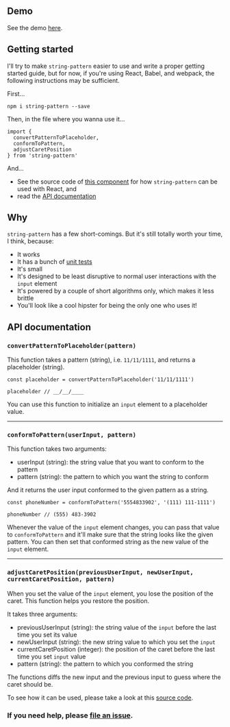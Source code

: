 ## Demo

See the demo [here](msafi.github.io/string-pattern/#demo).

## Getting started

I'll try to make `string-pattern` easier to use and write a proper getting started guide,
but for now, if you're using React, Babel, and webpack, the following instructions may
be sufficient.

First...

```
npm i string-pattern --save
```

Then, in the file where you wanna use it...

```
import {
  convertPatternToPlaceholder,
  conformToPattern,
  adjustCaretPosition
} from 'string-pattern'

```

And...

* See the source code of [this component](https://github.com/msafi/string-pattern/blob/49a06df575697fbd82a4497fbd21d3f93bf26fdd/demo/src/components/input.jsx)
for how `string-pattern` can be used with React, and
* read the [API documentation](#api-documentation)

## Why

`string-pattern` has a few short-comings. But it's still totally worth your time, I think, because:

* It works
* It has a bunch of [unit tests](https://github.com/msafi/string-pattern/tree/master/test)
* It's small
* It's designed to be least disruptive to normal user interactions with the `input` element
* It's powered by a couple of short algorithms only, which makes it less brittle
* You'll look like a cool hipster for being the only one who uses it!

## API documentation

### `convertPatternToPlaceholder(pattern)`

This function takes a pattern (string), i.e. `11/11/1111`, and returns a placeholder (string).

```
const placeholder = convertPatternToPlaceholder('11/11/1111')

placeholder // __/__/____
```

You can use this function to initialize an `input` element to a placeholder value.

---

### `conformToPattern(userInput, pattern)`

This function takes two arguments:

* userInput (string): the string value that you want to conform to the pattern
* pattern (string): the pattern to which you want the string to conform

And it returns the user input conformed to the given pattern as a string.

```
const phoneNumber = conformToPattern('5554833902', '(111) 111-1111')

phoneNumber // (555) 483-3902
```

Whenever the value of the `input` element changes, you can pass that value to `conformToPattern`
and it'll make sure that the string looks like the given pattern. You can then set that conformed
string as the new value of the `input` element.

---

### `adjustCaretPosition(previousUserInput, newUserInput, currentCaretPosition, pattern)`

When you set the value of the `input` element, you lose the position of the caret. This function
helps you restore the position.

It takes three arguments:

* previousUserInput (string): the string value of the `input` before the last time you set its value
* newUserInput (string): the new string value to which you set the `input`
* currentCaretPosition (integer): the position of the caret before the last time you set `input` value
* pattern (string): the pattern to which you conformed the string

The functions diffs the new input and the previous input to guess where the caret should be.

To see how it can be used, please take a look at this
[source code](https://github.com/msafi/string-pattern/blob/49a06df575697fbd82a4497fbd21d3f93bf26fdd/demo/src/components/input.jsx).

### If you need help, please [file an issue](https://github.com/msafi/string-pattern/issues).
